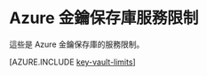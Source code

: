 <properties 
   pageTitle="Azure 金鑰保存庫服務限制" 
   description="了解 Azure 金鑰保存庫的服務限制" 
   documentationCenter="dev-center-name"
   services="key-vault"  
   authors="msmbaldwin" 
   manager="mbaldwin" 
   editor=""/>

<tags
   ms.service="key-vault"
   ms.devlang="na"
   ms.topic="article"
   ms.tgt_pltfrm="na"
   ms.workload="identity" 
   ms.date="07/06/2015"
   ms.author="mbaldwin"/>

# Azure 金鑰保存庫服務限制

這些是 Azure 金鑰保存庫的服務限制。

[AZURE.INCLUDE [key-vault-limits](../../includes/key-vault-limits.md)]

<!---HONumber=August15_HO6-->
